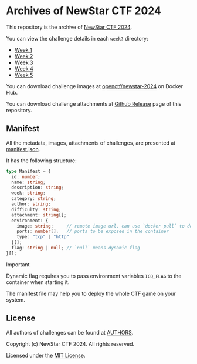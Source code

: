 # Archives of NewStar CTF 2024

This repository is the archive of [NewStar CTF 2024](https://newstar.wiki/guide/2024/).

You can view the challenge details in each `week?` directory:

- [Week 1](./week1)
- [Week 2](./week2)
- [Week 3](./week3)
- [Week 4](./week4)
- [Week 5](./week5)

You can download challenge images at [openctf/newstar-2024](https://hub.docker.com/r/openctf/newstar-2024) on Docker Hub.

You can download challenge attachments at [Github Release](https://github.com/project-newstar/newstar-ctf-2024/releases/tag/attachment) page of this repository.

## Manifest

All the metadata, images, attachments of challenges, are presented at [manifest.json](./manifest.json).

It has the following structure:

```typescript
type Manifest = {
  id: number;
  name: string;
  description: string;
  week: string;
  category: string;
  author: string;
  difficulty: string;
  attachment: string[];
  environment: {
    image: string;     // remote image url, can use `docker pull` to download
    ports: number[];   // ports to be exposed in the container
    type: "tcp" | "http"
  }[];
  flag: string | null; // `null` means dynamic flag
}[];
```

> [!IMPORTANT]
> Dynamic flag requires you to pass environment variables `ICQ_FLAG` to the container when starting it.

The manifest file may help you to deploy the whole CTF game on your system.

## License

All authors of challenges can be found at [AUTHORS](./AUTHORS).

Copyright (c) NewStar CTF 2024. All rights reserved.

Licensed under the [MIT License](./LICENSE).
